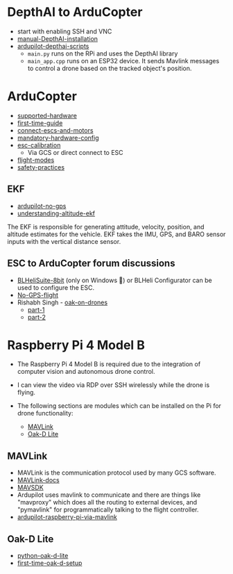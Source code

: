 # DepthAI to ArduCopter
* start with enabling SSH and VNC
* [manual-DepthAI-installation](https://docs.luxonis.com/en/latest/pages/tutorials/first_steps/#first-steps-with-depthai)
* [ardupilot-depthai-scripts](https://github.com/rishabsingh3003/ardupilot_depthai_scripts?tab=readme-ov-file#depthai-scripts-for-ardupilot)
  * `main.py` runs on the RPi and uses the DepthAI library
  * `main_app.cpp` runs on an ESP32 device. It sends Mavlink messages to control a drone based on the tracked object's position.

# ArduCopter
* [supported-hardware](https://ardupilot.org/copter/docs/common-autopilots.html)
* [first-time-guide](https://ardupilot.org/copter/)
* [connect-escs-and-motors](https://ardupilot.org/copter/docs/connect-escs-and-motors.html)
* [mandatory-hardware-config](https://ardupilot.org/copter/docs/configuring-hardware.html)
* [esc-calibration](https://ardupilot.org/copter/docs/esc-calibration.html#esc-calibration)
  * Via GCS or direct connect to ESC
* [flight-modes](https://ardupilot.org/copter/docs/flight-modes.html#flight-modes)
* [safety-practices](https://ardupilot.org/copter/docs/safety-multicopter.html#safety-multicopter)

## EKF
- [ardupilot-no-gps](https://discuss.ardupilot.org/t/arducopter-dronekit-arming-without-gps/113093/3)
- [understanding-altitude-ekf](https://ardupilot.org/copter/docs/common-understanding-altitude.html)

The EKF is responsible for generating attitude, velocity, position, and altitude estimates for the vehicle. EKF takes the IMU, GPS, and BARO sensor inputs with the vertical distance sensor.

## ESC to ArduCopter forum discussions
* [BLHeliSuite-8bit](https://github.com/bitdump/BLHeli/releases) (only on Windows 🥀) or BLHeli Configurator can be used to configure the ESC.
* [No-GPS-flight](https://ardupilot.org/copter/docs/common-non-gps-navigation-landing-page.html)
* Rishabh Singh - [oak-on-drones](https://docs.luxonis.com/en/latest/pages/oak_on_drones/)
  * [part-1](https://discuss.ardupilot.org/t/easy-way-to-integrate-ai-with-ardupilot-oak-d-part-1/79306)
  * [part-2](https://discuss.ardupilot.org/t/easy-way-to-integrate-ai-with-ardupilot-oak-d-part-2/79307)

# Raspberry Pi 4 Model B
* The Raspberry Pi 4 Model B is required due to the integration of computer vision and autonomous drone control.
* I can view the video via RDP over SSH wirelessly while the drone is flying.

* The following sections are modules which can be installed on the Pi for drone functionality:
  * [MAVLink](#mavlink)
  * [Oak-D Lite](#oak-d-lite)

## MAVLink
* MAVLink is the communication protocol used by many GCS software.
* [MAVLink-docs](https://mavlink.io/en/)
* [MAVSDK](https://mavsdk.mavlink.io/main/en/index.html)
* Ardupilot uses mavlink to communicate and there are things like "mavproxy" which does all the routing to external devices, and "pymavlink" for programmatically talking to the flight controller.
* [ardupilot-raspberry-pi-via-mavlink](https://ardupilot.org/dev/docs/raspberry-pi-via-mavlink.html)

## Oak-D Lite
* [python-oak-d-lite](https://core-electronics.com.au/guides/oak-d-lite-raspberry-pi/)
* [first-time-oak-d-setup](https://www.youtube.com/watch?v=e_uPEE_zlDo)
